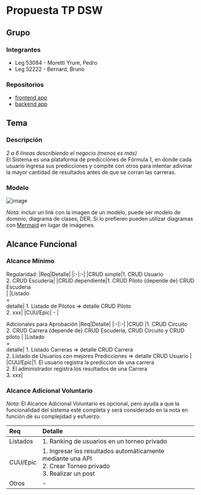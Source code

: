 # Propuesta TP DSW

## Grupo
### Integrantes
* Leg 53084 - Moretti Yrure, Pedro
* Leg 52222 - Bernard, Bruno

### Repositorios
* [frontend app](http://hyperlinkToGihubOrGitlab)
* [backend app](http://hyperlinkToGihubOrGitlab)

## Tema
### Descripción
*2 a 6 líneas describiendo el negocio (menos es más)*<br>
El Sistema es una plataforma de predicciónes de Fórmula 1, en donde cada usuario ingresa sus predicciones y compite con otros para intentar adivinar la mayor cantidad de resultados antes de que se corran las carreras. 


### Modelo
![image](https://github.com/user-attachments/assets/498550ae-5080-486e-a9c0-031d4cde2e1f)


*Nota*: incluir un link con la imagen de un modelo, puede ser modelo de dominio, diagrama de clases, DER. Si lo prefieren pueden utilizar diagramas con [Mermaid](https://mermaid.js.org) en lugar de imágenes.

## Alcance Funcional 

### Alcance Mínimo

Regularidad:
|Req|Detalle|
|:-|:-|
|CRUD simple|1. CRUD Usuario <br>2. CRUD Escuderia|
|CRUD dependiente|1. CRUD Piloto {depende de} CRUD Escuderia <br>|
|Listado<br>+<br>detalle| 1. Listado de Pilotos => detalle CRUD Piloto<br> 2. xxx|
|CUU/Epic| - |


Adicionales para Aprobación
|Req|Detalle|
|:-|:-|
|CRUD |1. CRUD Circuito <br>2. CRUD Carrera {depende de} CRUD Escuderia, CRUD Circuito y CRUD piloto |
|Listado<br>+<br>detalle| 1. Listado Carreras => detalle CRUD Carrera <br>2. Listado de Usuarios con mejores Predicciones => detalle CRUD Usuario |
|CUU/Epic|1. El usuario registra la prediccion de una carrera<br>2. El administrador registra los resultados de una Carrera <br>3. xxx|


### Alcance Adicional Voluntario

*Nota*: El Alcance Adicional Voluntario es opcional, pero ayuda a que la funcionalidad del sistema esté completa y será considerado en la nota en función de su complejidad y esfuerzo.

|Req|Detalle|
|:-|:-|
|Listados |1. Ranking de usuarios en un torneo privado |
|CUU/Epic|1. Ingresar los resultados automáticamente mediante una API <br>2.  Crear Torneo privado <br>3. Realizar un post|
|Otros| - |
